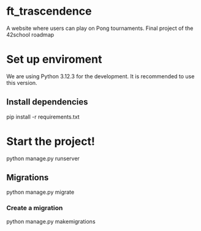 # ft_trascendence
A website where users can play on Pong tournaments. Final project of the 42school roadmap


# Set up enviroment
We are using Python 3.12.3 for the development. It is recommended to use this version.

## Install dependencies
pip install -r requirements.txt

# Start the project!
python manage.py runserver

## Migrations
python manage.py migrate

### Create a migration
python manage.py makemigrations